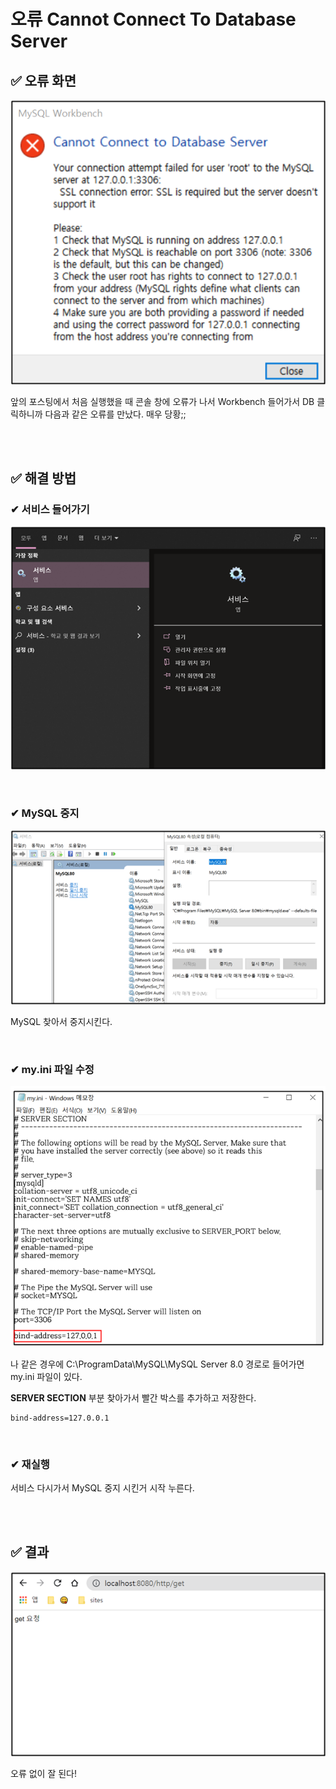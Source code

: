 # 오류 Cannot Connect To Database Server

## ✅ 오류 화면

![01](img/05/01.png)

앞의 포스팅에서 처음 실행했을 때 콘솔 창에 오류가 나서 Workbench 들어가서 DB 클릭하니까 다음과 같은 오류를 만났다. 매우 당황;;

<br><br>

## ✅ 해결 방법

### ✔ 서비스 들어가기

![02](img/05/02.png)

<br>

### ✔ MySQL 중지

![03](img/05/03.png)

MySQL 찾아서 중지시킨다.

<br>

### ✔ my.ini 파일 수정

![04](img/05/04.png)

나 같은 경우에 C:\ProgramData\MySQL\MySQL Server 8.0 경로로 들어가면 my.ini 파일이 있다.

**SERVER SECTION** 부분 찾아가서 빨간 박스를 추가하고 저장한다.

```
bind-address=127.0.0.1
```

<br>

### ✔ 재실행

서비스 다시가서 MySQL 중지 시킨거 시작 누른다.

<br><br>

## ✅ 결과 

![05](img/05/05.png)

오류 없이 잘 된다!
